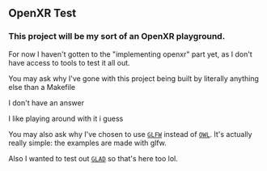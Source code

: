 ## OpenXR Test

### This project will be my sort of an OpenXR playground.

For now I haven't gotten to the "implementing openxr" part yet, as I don't have access to tools to test it all out.

You may ask why I've gone with this project being built by literally anything else than a Makefile

I don't have an answer

I like playing around with it i guess

You may also ask why I've chosen to use [`GLFW`](https://www.glfw.org/) instead of [`OWL`](https://github.com/beProsto/OWL). It's actually really simple: the examples are made with glfw.

Also I wanted to test out [`GLAD`](https://glad.dav1d.de/) so that's here too lol.